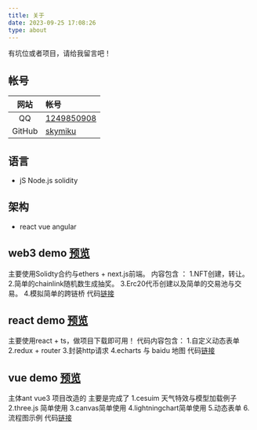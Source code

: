 ```yaml
---
title: 关于
date: 2023-09-25 17:08:26
type: about
---
```

有坑位或者项目，请给我留言吧！
## 帐号

|  网站  | 帐号                                                                      |
| :----: | :------------------------------------------------------------------------ |
|   QQ   | [1249850908](http://wpa.qq.com/msgrd?v=3&uin=1249850908&site=qq&menu=yes) |
| GitHub | [skymiku](https://github.com/Tianyi-miku)                          |

##  语言

-   jS  Node.js  solidity

## 架构
-   react vue angular
## web3 demo [预览](https://tianyi-miku.github.io/Tianyi-miku.github.io-web3demo/dashboard/mintNFT)
主要使用Solidty合约与ethers + next.js前端。
内容包含 ：
1.NFT创建，转让。
2.简单的chainlink随机数生成抽奖。
3.Erc20代币创建以及简单的交易池与交易。
4.模拟简单的跨链桥
代码[链接](https://github.com/Tianyi-miku/Tianyi-miku.github.io-web3demo/)
## react demo [预览](https://tianyi-miku.github.io/Tianyi-miku.github.io-reactdemo/)
主要使用react + ts，做项目下载即可用！
代码内容包含：
1.自定义动态表单
2.redux + router
3.封装http请求
4.echarts 与 baidu 地图
代码[链接](https://github.com/Tianyi-miku/Tianyi-miku.github.io-reactdemo/)
## vue demo [预览](https://tianyi-miku.github.io/Tianyi-miku.github.io-vuedemo/)
主体ant vue3 项目改造的
主要是完成了
1.cesuim 天气特效与模型加载例子
2.three.js 简单使用
3.canvas简单使用
4.lightningchart简单使用
5.动态表单
6.流程图示例
代码[链接](https://github.com/Tianyi-miku/Tianyi-miku.github.io-vuedemo/)